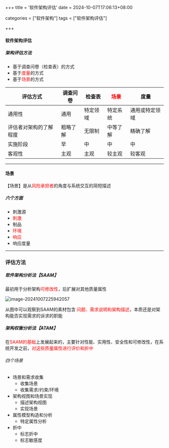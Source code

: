 +++
title = '软件架构评估'
date = 2024-10-07T17:06:13+08:00

categories = ["软件架构"]
tags = ["软件架构评估"]

+++



#### 软件架构评估



##### 架构评估方法

- 基于调查问卷（检查表）的方式
- 基于<font color='red'>度量</font>的方式
- 基于<font color='red'>场景</font>的方式

| 评估方式               | 调查问卷 | 检查表   | <font color='red'>场景</font> | 度量           |
| ---------------------- | -------- | -------- | ----------------------------- | -------------- |
| 通用性                 | 通用     | 特定领域 | 特定系统                      | 通用或特定领域 |
| 评估者对架构的了解程度 | 粗略了解 | 无限制   | 中等了解                      | 精确了解       |
| 实施阶段               | 早       | 中       | 中                            | 中             |
| 客观性                 | 主观     | 主观     | 较主观                        | 较客观         |



---



#### 场景

【场景】是从<font color='red'>风险承担者</font>的角度与系统交互的简短描述



##### 六个方面

- 刺激源
- <font color='red'>刺激</font>
- 制品
- <font color='red'>环境</font>
- <font color='red'>响应</font>
- 响应度量



---



### 评估方法



##### 软件架构分析法【SAAM】

最初用于分析架构<font color='red'>可修改性</font>，后扩展对其他质量属性



![image-20241007225942057](https://filestore.lifepoem.fun/know/202410072259107.png)

从图中可以观察到SAAM的素材包含 <font color='red'>问题、需求说明和架构描述</font>，本质还是对架构能否实现需求的诉求的职能





##### 架构权衡分析法【ATAM】

在<font color='red'>SAAM的基础</font>上发展起来的，主要针对性能、实用性、安全性和可修改性，在系统开发之前，<font color='red'>对这些质量属性进行评价和折中</font>



###### 四个场景

- 场景和需求收集
  - 收集场景
  - 收集需求/约束/环境
- 架构视图和场景实现
  - 描述架构视图
  - 实现场景
- 属性模型构造和分析
  - 特定属性分析
- 折中
  - 标志折中
  - 标志敏感度



